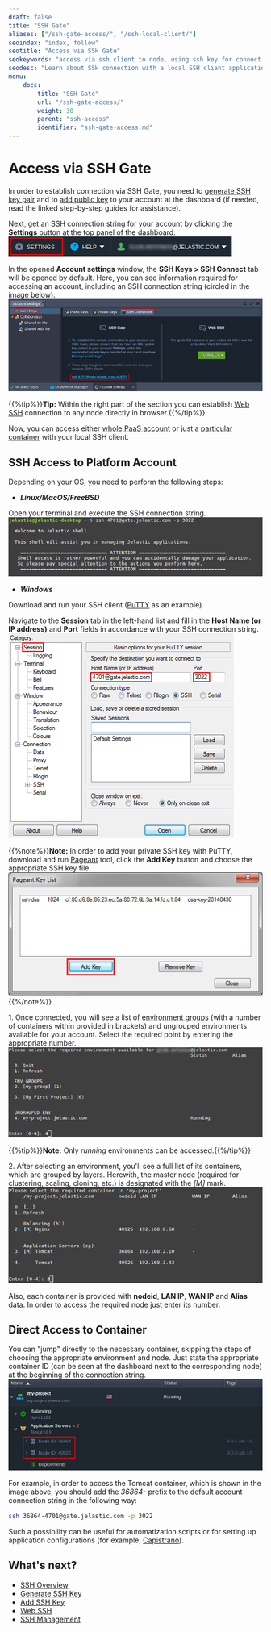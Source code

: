 ```yaml
---
draft: false
title: "SSH Gate"
aliases: ["/ssh-gate-access/", "/ssh-local-client/"]
seoindex: "index, follow"
seotitle: "Access via SSH Gate"
seokeywords: "access via ssh client to node, using ssh key for connect to node, using ssh key for access to node, access container with ssh key, cloud container ssh access, ssh access to container via terminal, access to container using public ssh key, ssh access to container, using ssh key for connect to container, ssh access to node in cloud, ssh access to container in cloud, access to container using private ssh key, access via ssh client to container, ssh access via local client, connection with ssh key pair"
seodesc: "Learn about SSH connection with a local SSH client application. Connect to your platform account (or directly to the required node using its ID) via SSH Gate to gain a possibility of a remote container management."
menu: 
    docs:
        title: "SSH Gate"
        url: "/ssh-gate-access/"
        weight: 30
        parent: "ssh-access"
        identifier: "ssh-gate-access.md"
---
```


# Access via SSH Gate
In order to establish connection via SSH Gate, you need to [generate SSH key pair](/ssh-generate-key) and to [add public key](/ssh-add-key) to your account at the dashboard (if needed, read the linked step-by-step guides for assistance).

Next, get an SSH connection string for your account by clicking the **Settings** button at the top panel of the dashboard.
![account settings button](01-account-settings.png)

In the opened **Account settings** window, the **SSH Keys > SSH Connect** tab will be opened by default. Here, you can see information required for accessing an account, including an SSH connection string (circled in the image below).
![account settings ssh connect information](02-ssh-connect-info.png)

{{%tip%}}**Tip:** Within the right part of the section you can establish [Web SSH](/web-ssh-client) connection to any node directly in browser.{{%/tip%}}

Now,<a id="account"></a> you can access either [whole PaaS account](#account) or just a [particular container](#container) with your local SSH client.

## SSH Access to Platform Account
Depending on your OS, you need to perform the following steps:

* ***Linux/MacOS/FreeBSD***

Open your terminal and execute the SSH connection string.
![ssh access via terminal](03-ssh-access-terminal.png)

* ***Windows***

Download and run your SSH client ([PuTTY](http://www.chiark.greenend.org.uk/~sgtatham/putty/download.html) as an example). 

Navigate to the **Session** tab in the left-hand list and fill in the **Host Name (or IP address)** and **Port** fields in accordance with your SSH connection string.
![ssh access with PuTTY client](04-ssh-access-putty.png)

{{%note%}}**Note:** In order to add your private SSH key with PuTTY, download and run [Pageant](http://www.chiark.greenend.org.uk/~sgtatham/putty/download.html) tool, click the **Add Key** button and choose the appropriate SSH key file.
![add private ssh key with pageant](05-add-private-key-pageant.png){{%/note%}}

1\. Once connected, you will see a list of [environment groups](/environment-groups) (with a number of containers within provided in brackets) and ungrouped environments available for your account. Select the required point by entering the appropriate number.
![PaaS account via SSH](06-cloud-account-ssh-.png)

{{%tip%}}**Note:** Only *running* environments can be accessed.{{%/tip%}}

2\. After selecting an environment, you'll see a full list of its containers, which are grouped by layers. Herewith, the master node (required for clustering, scaling, cloning, etc.) is designated with the *[M]* mark.
![connect environment via SSH](07-cloud-environment-ssh.png)

Also,<a id="container"></a> each container is provided with **nodeid**, **LAN IP**, **WAN IP** and **Alias** data. In order to access the required node just enter its number.


## Direct Access to Container
You can "jump" directly to the necessary container, skipping the steps of choosing the appropriate environment and node. Just state the appropriate container ID (can be seen at the dashboard next to the corresponding node) at the beginning of the connection string. 
![node ID](08-node-id.png)

For example, in order to access the Tomcat container, which is shown in the image above, you should add the *36864-* prefix to the default account connection string in the following way:
```bash
ssh 36864-4701@gate.jelastic.com -p 3022
```
Such a possibility can be useful for automatization scripts or for setting up application configurations (for example, [Capistrano](/ssh-capistrano)).


## What's next?
* [SSH Overview](/ssh-gate/)
* [Generate SSH Key](/ssh-generate-key/)
* [Add SSH Key](/ssh-add-key/)
* [Web SSH](/web-ssh-client/)
* [SSH Management](https://www.virtuozzo.com/company/blog/ssh-to-container/)